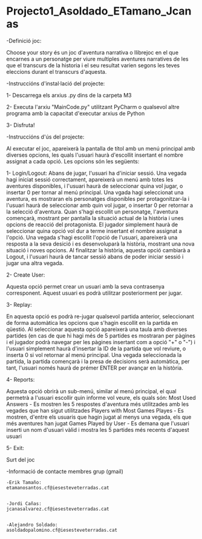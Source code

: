 # Projecto1_Asoldado_ETamano_Jcanas


-Definició joc:


Choose your story és un joc d'aventura narrativa o llibrejoc en el que encarnes a un personatge per viure multiples aventures narratives de les que el transcurs de la historia i el seu resultat varien segons les teves eleccions durant el transcurs d'aquesta.


-Instruccións d'instal·lació del projecte:


1- Descarrega els arxius .py dins de la carpeta M3


2- Executa l'arxiu "MainCode.py" utilitzant PyCharm o qualsevol altre programa amb la capacitat d'executar arxius de Python


3- Disfruta!




-Instruccións d'ús del projecte:


Al executar el joc, apareixerà la pantalla de títol amb un menú principal amb diverses opcions, les quals l'usuari haurà d'escollit insertant el nombre assignat a cada opció. Les opcions són les següents:



1- Login/Logout:
Abans de jugar, l'usuari ha d'iniciar sessió. Una vegada hagi iniciat sessió correctament, apareixerà un menú amb totes les aventures disponibles, i l'usuari haurà de seleccionar quina vol jugar, o insertar 0 per tornar al menú principal. Una vgada hagi seleccionat una aventura, es mostraran els personatges disponibles per protagonitzar-la i l'usuari haurà de seleccionar amb quin vol jugar, o insertar 0 per retornar a la selecció d'aventura. Quan s'hagi escollit un personatge, l'aventura començarà, mostrant per pantalla la situació actual de la història i unes opcions de reacció del protagonista. El jugador simplement haurà de seleccionar quina opció vol dur a terme insertant el nombre assignat a l'opció. Una vegada s'hagi escollit l'opció de l'usuari, apareixerà una resposta a la seva desició i es desenvoluparà la història, mostrant una nova situació i noves opcions.
Al finalitzar la història, aquesta opció cambiarà a Logout, i l'usuari haurà de tancar sessió abans de poder iniciar sessió i jugar una altra vegada.



2- Create User:


Aquesta opció permet crear un usuari amb la seva contrasenya corresponent. 
Aquest usuari es podrà utilitzar posteriorment per jugar.



3- Replay:


En aquesta opció es podrà re-jugar qualsevol partida anterior, seleccionant de forma automàtica les opcions que s'hagin escollit en la partida en qüestió.
Al seleccionar aquesta opció apareixerà una taula amb diverses partides (en cas de que hi hagi més de 5 partides es mostraran per pàgines i el jugador podrà navegar per les pàgines insertant com a opció "+" o "-") i l'usuari simplement haurà d'insertar la ID de la partida que vol reviure, o inserta 0 si vol retornar al menú principal.
Una vegada seleccionada la partida, la partida començarà i la presa de decisions serà automàtica, per tant, l'usuari només haurà de prémer ENTER per avançar en la història.



4- Reports:


Aquesta opció obrirà un sub-menú, similar al menú principal, el qual permetrà a l'usuari escollir quin informe vol veure, els quals són:
Most Used Answers - Es mostren les 5 respostes d'aventura més utilitzades amb les vegades que han sigut utilitzades
Players with Most Games Playes - Es mostren, d'entre els usuaris que hagin jugat al menys una vegada, els que més aventures han jugat
Games Played by User - Es demana que l'usuari inserti un nom d'usuari vàlid i mostra les 5 partides més recents d'aquest usuari



5- Exit:


Surt del joc


-Informació de contacte membres grup (gmail)


    -Erik Tamaño: 
    etamanosantos.cf@iesesteveterradas.cat


    -Jordi Cañas: 
    jcanasalvarez.cf@iesesteveterradas.cat
  
  
    -Alejandro Soldado: 
    asoldadopalomino.cf@iesesteveterradas.cat

